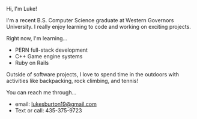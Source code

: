 Hi, I'm Luke!

I'm a recent B.S. Computer Science graduate at Western Governors University. I really enjoy learning to code and working on exciting projects.

Right now, I'm learning...
- PERN full-stack development
- C++ Game engine systems
- Ruby on Rails

Outside of software projects, I love to spend time in the outdoors with activities like backpacking, rock climbing, and tennis!

You can reach me through...
- email: lukesburton19@gmail.com
- Text or call: 435-375-9723
